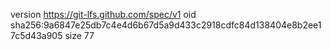 version https://git-lfs.github.com/spec/v1
oid sha256:9a6847e25db7c4e4d6b67d5a9d433c2918cdfc84d138404e8b2ee17c5d43a905
size 77
